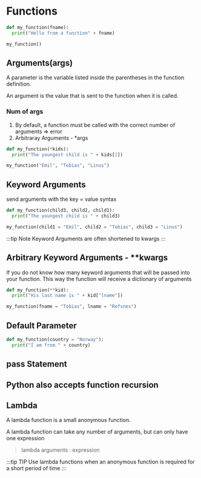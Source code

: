 # Functions

```py
def my_function(fname):
  print("Hello from a function" + fname)

my_function()
```

## Arguments(args)

A parameter is the variable listed inside the parentheses in the function definition.

An argument is the value that is sent to the function when it is called.

### Num of args

1. By default, a function must be called with the correct number of arguments => error
2. Arbitraray Arguments - *args
```py
def my_function(*kids):
  print("The youngest child is " + kids[2])

my_function("Emil", "Tobias", "Linus")
```

## Keyword Arguments

send arguments with the key = value syntax

```py
def my_function(child3, child2, child1):
  print("The youngest child is " + child3)

my_function(child1 = "Emil", child2 = "Tobias", child3 = "Linus")
```
:::tip Note
Keyword Arguments are often shortened to kwargs
:::

## Arbitrary Keyword Arguments - **kwargs

If you do not know how many keyword arguments that will be passed into your function.
This way the function will receive a dictionary of arguments

```py
def my_function(**kid):
  print("His last name is " + kid["lname"])

my_function(fname = "Tobias", lname = "Refsnes")
```
## Default Parameter
```py
def my_function(country = "Norway"):
  print("I am from " + country)
```

## pass Statement
## Python also accepts function recursion


## Lambda
A lambda function is a small anonymous function.

A lambda function can take any number of arguments, but can only have one expression

> lambda arguments : expression

:::tip TIP
Use lambda functions when an anonymous function is required for a short period of time
:::




